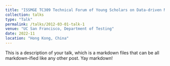 ```yaml
---
title: "ISSMGE TC309 Technical Forum of Young Scholars on Data-driven Modelling of Soil Behaviours with Geotechnical Applications"
collection: talks
type: "Talk"
permalink: /talks/2012-03-01-talk-1
venue: "UC San Francisco, Department of Testing"
date: 2022-11
location: "Hong Kong, China"
---
```

This is a description of your talk, which is a markdown files that can be all markdown-ified like any other post. Yay markdown!
